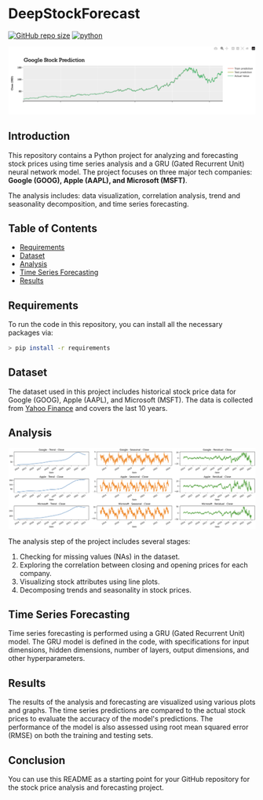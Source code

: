 # DeepStockForecast

[![GitHub repo size](https://img.shields.io/github/repo-size/GuglielmoCerri/DeepStockForecast)](https://github.com/GuglielmoCerri/DeepStockForecast)
[![python](https://img.shields.io/badge/python-v3.11.4-darkgreen)](https://www.python.org/)

![Header Image](docs/APPL_prediction.png)

## Introduction

This repository contains a Python project for analyzing and forecasting stock prices using time series analysis and a GRU (Gated Recurrent Unit) neural network model. The project focuses on three major tech companies: **Google (GOOG), Apple (AAPL), and Microsoft (MSFT)**.

The analysis includes: data visualization, correlation analysis, trend and seasonality decomposition, and time series forecasting.

## Table of Contents

- [Requirements](#requirements)
- [Dataset](#dataset)
- [Analysis](#analysis)
- [Time Series Forecasting](#time-series-forecasting)
- [Results](#results)

## Requirements

To run the code in this repository, you can install all the necessary packages via:

```bash
> pip install -r requirements
```

## Dataset

The dataset used in this project includes historical stock price data for Google (GOOG), Apple (AAPL), and Microsoft (MSFT). The data is collected from [Yahoo Finance](https://finance.yahoo.com/) and covers the last 10 years.

## Analysis

![Header Image](docs/decomposition.png)

The analysis step of the project includes several stages:

1. Checking for missing values (NAs) in the dataset.
2. Exploring the correlation between closing and opening prices for each company.
3. Visualizing stock attributes using line plots.
4. Decomposing trends and seasonality in stock prices.

## Time Series Forecasting

Time series forecasting is performed using a GRU (Gated Recurrent Unit) model. The GRU model is defined in the code, with specifications for input dimensions, hidden dimensions, number of layers, output dimensions, and other hyperparameters.

## Results

The results of the analysis and forecasting are visualized using various plots and graphs. The time series predictions are compared to the actual stock prices to evaluate the accuracy of the model's predictions. The performance of the model is also assessed using root mean squared error (RMSE) on both the training and testing sets.

## Conclusion

You can use this README as a starting point for your GitHub repository for the stock price analysis and forecasting project.
